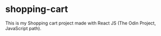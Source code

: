 # shopping-cart
This is my Shopping cart project made with React JS (The Odin Project, JavaScript path).
